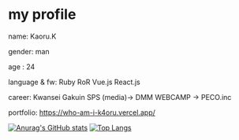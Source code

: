 # my profile 
 name: Kaoru.K
 
 gender: man

 age : 24

 language & fw: Ruby RoR Vue.js React.js

 career: Kwansei Gakuin SPS (media)→ DMM WEBCAMP → PECO.inc
 
 portfolio: https://who-am-i-k4oru.vercel.app/



 [![Anurag's GitHub stats](https://github-readme-stats.vercel.app/api?username=kaoru-kk&count_private=true&theme=tokyonight)](https://github.com/anuraghazra/github-readme-stats)
 [![Top Langs](https://github-readme-stats.vercel.app/api/top-langs/?username=kaoru-kk&layout=compact)](https://github.com/anuraghazra/github-readme-stats)
